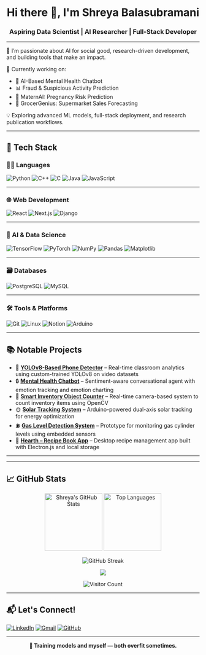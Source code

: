 <h1 align="center">Hi there 👋, I'm Shreya Balasubramani</h1>
<h3 align="center">Aspiring Data Scientist | AI Researcher | Full-Stack Developer</h3>

---

🌱 I’m passionate about AI for social good, research-driven development, and building tools that make an impact.

📌 Currently working on:
- 🤖 AI-Based Mental Health Chatbot
- 📊 Fraud & Suspicious Activity Prediction
- 👶 MaternAI: Pregnancy Risk Prediction
- 🛒 GrocerGenius: Supermarket Sales Forecasting

💡 Exploring advanced ML models, full-stack deployment, and research publication workflows.

---

## 🚀 Tech Stack

### 👩‍💻 Languages
![Python](https://img.shields.io/badge/-Python-3776AB?style=for-the-badge&logo=python&logoColor=white)
![C++](https://img.shields.io/badge/-C++-00599C?style=for-the-badge&logo=c%2B%2B&logoColor=white)
![C](https://img.shields.io/badge/-C-00599C?style=for-the-badge&logo=c&logoColor=white)
![Java](https://img.shields.io/badge/-Java-007396?style=for-the-badge&logo=java&logoColor=white)
![JavaScript](https://img.shields.io/badge/-JavaScript-F7DF1E?style=for-the-badge&logo=javascript&logoColor=black)

---

### 🌐 Web Development
![React](https://img.shields.io/badge/-React.js-61DAFB?style=for-the-badge&logo=react&logoColor=black)
![Next.js](https://img.shields.io/badge/-Next.js-000000?style=for-the-badge&logo=next.js&logoColor=white)
![Django](https://img.shields.io/badge/-Django-092E20?style=for-the-badge&logo=django&logoColor=white)

---

### 🧠 AI & Data Science
![TensorFlow](https://img.shields.io/badge/-TensorFlow-FF6F00?style=for-the-badge&logo=tensorflow&logoColor=white)
![PyTorch](https://img.shields.io/badge/-PyTorch-EE4C2C?style=for-the-badge&logo=pytorch&logoColor=white)
![NumPy](https://img.shields.io/badge/-NumPy-013243?style=for-the-badge&logo=numpy&logoColor=white)
![Pandas](https://img.shields.io/badge/-Pandas-150458?style=for-the-badge&logo=pandas&logoColor=white)
![Matplotlib](https://img.shields.io/badge/-Matplotlib-11557C?style=for-the-badge&logo=matplotlib&logoColor=white)


---

### 🗃️ Databases
![PostgreSQL](https://img.shields.io/badge/-PostgreSQL-336791?style=for-the-badge&logo=postgresql&logoColor=white)
![MySQL](https://img.shields.io/badge/-MySQL-4479A1?style=for-the-badge&logo=mysql&logoColor=white)


---


### 🛠️ Tools & Platforms
![Git](https://img.shields.io/badge/-Git-F05032?style=for-the-badge&logo=git&logoColor=white)
![Linux](https://img.shields.io/badge/-Linux-FCC624?style=for-the-badge&logo=linux&logoColor=black)
![Notion](https://img.shields.io/badge/-Notion-000000?style=for-the-badge&logo=notion&logoColor=white)
![Arduino](https://img.shields.io/badge/-Arduino-00979D?style=for-the-badge&logo=arduino&logoColor=white)

---

## 📚 Notable Projects

- 📸 [**YOLOv8-Based Phone Detector**](#) – Real-time classroom analytics using custom-trained YOLOv8 on video datasets
- 🔒 [**Mental Health Chatbot**](#) – Sentiment-aware conversational agent with emotion tracking and emotion charting
- 🎥 [**Smart Inventory Object Counter**](#) – Real-time camera-based system to count inventory items using OpenCV
- 🌞 [**Solar Tracking System**](#) – Arduino-powered dual-axis solar tracking for energy optimization
- ⛽ [**Gas Level Detection System**](#) – Prototype for monitoring gas cylinder levels using embedded sensors
- 🍲 [**Hearth – Recipe Book App**](#) – Desktop recipe management app built with Electron.js and local storage

---


---

## 📈 GitHub Stats

<p align="center">
  <img src="https://github-readme-stats.vercel.app/api?username=shreya-13-04&show_icons=true&theme=radical" height="150" alt="Shreya's GitHub Stats"/>
  <img src="https://github-readme-stats.vercel.app/api/top-langs/?username=shreya-13-04&layout=compact&theme=radical" height="150" alt="Top Languages"/>
</p>


<p align="center">
  <img src="https://streak-stats.demolab.com?user=shreya-13-04&theme=radical" alt="GitHub Streak"/>
</p>

</p>

<p align="center">
  <img src="https://github-profile-trophy.vercel.app/?username=shreya-13-04&theme=radical&no-frame=true&column=6"/>
</p>

<p align="center">
  <img src="https://komarev.com/ghpvc/?username=shreya-13-04&style=flat-square&color=blue" alt="Visitor Count"/>
</p>




---

## 📬 Let's Connect!
[![LinkedIn](https://img.shields.io/badge/-LinkedIn-blue?style=flat&logo=linkedin&logoColor=white)](https://www.linkedin.com/in/shreyabalasubramani)
[![Gmail](https://img.shields.io/badge/-Email-D14836?style=flat&logo=gmail&logoColor=white)](mailto:cb.sc.u4cse23347@cb.students.amrita.edu)
[![GitHub](https://img.shields.io/badge/-GitHub-181717?style=flat&logo=github&logoColor=white)](https://github.com/shreya-13-04)

---

<p align="center"><strong>🤖 Training models and myself — both overfit sometimes.</strong></p>

